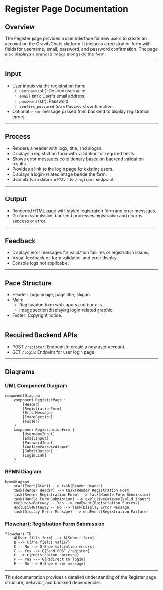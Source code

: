 # Register Page Documentation

## Overview
The Register page provides a user interface for new users to create an account on the GravityChats platform. It includes a registration form with fields for username, email, password, and password confirmation. The page also displays a branded image alongside the form.

---

## Input
- User inputs via the registration form:
  - `username` (str): Desired username.
  - `email` (str): User's email address.
  - `password` (str): Password.
  - `confirm_password` (str): Password confirmation.
- Optional `error` message passed from backend to display registration errors.

---

## Process
- Renders a header with logo, title, and slogan.
- Displays a registration form with validation for required fields.
- Shows error messages conditionally based on backend validation results.
- Provides a link to the login page for existing users.
- Displays a login-related image beside the form.
- Submits form data via POST to `/register` endpoint.

---

## Output
- Rendered HTML page with styled registration form and error messages.
- On form submission, backend processes registration and returns success or error.

---

## Feedback
- Displays error messages for validation failures or registration issues.
- Visual feedback on form validation and error display.
- Console logs not applicable.

---

## Page Structure
- Header: Logo image, page title, slogan.
- Main:
  - Registration form with inputs and buttons.
  - Image section displaying login-related graphic.
- Footer: Copyright notice.

---

## Required Backend APIs
- POST `/register`: Endpoint to create a new user account.
- GET `/login`: Endpoint for user login page.

---

## Diagrams

### UML Component Diagram

```mermaid
componentDiagram
    component RegisterPage {
        [Header]
        [RegistrationForm]
        [ErrorMessages]
        [ImageSection]
        [Footer]
    }
    component RegistrationForm {
        [UsernameInput]
        [EmailInput]
        [PasswordInput]
        [ConfirmPasswordInput]
        [SubmitButton]
        [LoginLink]
    }
```

### BPMN Diagram

```mermaid
bpmnDiagram
    startEvent(Start) --> task(Render Header)
    task(Render Header) --> task(Render Registration Form)
    task(Render Registration Form) --> task(Handle Form Submission)
    task(Handle Form Submission) --> exclusiveGateway{Valid Input?}
    exclusiveGateway -- Yes --> endEvent(Registration Success)
    exclusiveGateway -- No --> task(Display Error Message)
    task(Display Error Message) --> endEvent(Registration Failure)
```

### Flowchart: Registration Form Submission

```mermaid
flowchart TD
    A[User fills form] --> B[Submit form]
    B --> C{Are fields valid?}
    C -- No --> D[Show validation errors]
    C -- Yes --> E[Send POST /register]
    E --> F{Registration success?}
    F -- Yes --> G[Redirect to login]
    F -- No --> H[Show error message]
```

---

This documentation provides a detailed understanding of the Register page structure, behavior, and backend dependencies.
